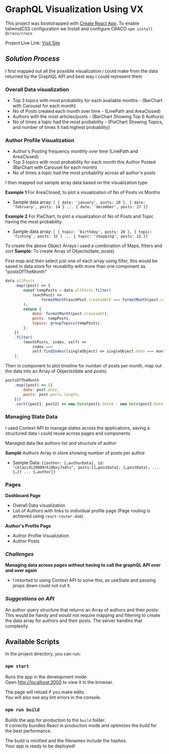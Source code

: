 # GraphQL Visualization Using VX

This project was bootstrapped with [Create React App](https://github.com/facebook/create-react-app).
To enable tailwindCSS configuration we Install and configure CRACO `npm install @craco/craco`

Project Live Link: [Visit Site](https://graphql-vx-visualization.vercel.app/)

## _Solution Process_

I first mapped out all the possible visualization i could make from the data returned by the GraphQL API and best way i could represent them

### **Overall Data visualization**

- Top 3 topics with most probability for each available months - (BarChart with Carousel for each month)
- No of Posts created each month over time - (LinePath and AreaClosed)
- Authors with the most articles/posts - (BarChart Showing Top 6 Authors)
- No of times a topic had the most probability - (PieChart Showing Topics, and number of times it had highest probability)

### **Author Profile Visualization**

- Author's Posting frequency monthly over time (LinePath and AreaClosed)
- Top 3 topics with most probability for each month this Author Posted (BarChart with Carousel for each month)
- No of times a topic had the most probability across all author's posts

I then mapped out sample array data based on the visualization type

**Example 1** For AreaClosed, to plot a visualization of No of Posts vs Months

- Sample data array:
  `[ { date: 'january', posts: 20 }, { date: 'february', posts: 14 } ... { date: 'december', posts: 27 }]`

**Example 2** For PieChart, to plot a visualization of No of Posts and Topic having the most probability

- Sample data array:
  `[ { topic: 'birthday', posts: 20 }, { topic: 'fishing', posts: 32 } ... { topic: 'shopping', posts: 12 }]`

To create the above Object Arrays i used a combination of Maps, filters and sort
**Sample:** To create Array of Objects(date, posts)

First map and then select just one of each array using filter, this would be saved in data store for reusabilty with more than one component as "postsOfTheMonth"

```js
data.allPosts
	.map((post) => {
		const tempPosts = data.allPosts.filter(
			(eachPost) =>
				formatMonth(eachPost.createdAt) === formatMonth(post.createdAt)
		);
		return {
			date: formatMonth(post.createdAt),
			posts: tempPosts,
			topics: groupTopics(tempPosts),
		};
	})
	.filter(
		(monthPosts, index, self) =>
			index ===
			self.findIndex((singleObject) => singleObject.date === monthPosts.date)
	);
```

Then in component to plot timeline for number of posts per month, map out the data into an Array of Objects(date and posts)

```js
postsOfTheMonth
	.map((post) => ({
		date: post.date,
		posts: post.posts.length,
	}))
	.sort((post1, post2) => new Date(post1.date) - new Date(post2.date));
```

### **Managing State Data**

I used Context API to manage states across the applications, saving a structured data i could reuse across pages and components

Managed data like authors list and structure of author

**Sample** Authors Array in store showing number of posts per author

- Sample Data: `[{author: {…authorData}, id: "cklazcdi20009rk10bxj7o4tx", posts:[{…postData}, {…postData}, ... {…}] ... {…author}}`

### **Pages**

**Dashboard Page**

- Overall Data visualization
- List of Authors with links to individual profile page (Page routing is achieved using `react-router-dom`)

**Author's Profile Page**

- Author Profile Visualization
- Author Posts

### _Challenges_

**Managing data across pages without having to call the graphQL API over and over again**

- I resorted to using Context API to solve this, as useState and passing props down could not cut it.

### _Suggestions on API_

An author query structure that returns an Array of authors and their posts: This would be handy and would not require mapping and filtering to create the data array for authors and their posts. The server handles that complexity.

## Available Scripts

In the project directory, you can run:

### `npm start`

Runs the app in the development mode.\
Open [http://localhost:3000](http://localhost:3000) to view it in the browser.

The page will reload if you make edits.\
You will also see any lint errors in the console.

### `npm run build`

Builds the app for production to the `build` folder.\
It correctly bundles React in production mode and optimizes the build for the best performance.

The build is minified and the filenames include the hashes.\
Your app is ready to be deployed!
